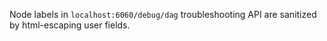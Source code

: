 Node labels in `localhost:6060/debug/dag` troubleshooting API are sanitized by html-escaping user fields.
